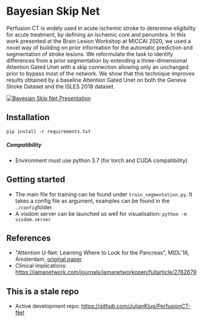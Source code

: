 # Bayesian Skip Net

Perfusion CT is widely used in acute ischemic stroke to determine eligibility for acute treatment, by defining an ischemic core and penumbra. In this work presented at the Brain Lesion Workshop at MICCAI 2020, we used a novel way of building on prior information for the automatic prediction and segmentation of stroke lesions. We reformulate the task to identify differences from a prior segmentation by extending a three-dimensional Attention Gated Unet with a skip connection allowing only an unchanged prior to bypass most of the network. We show that this technique improves results obtained by a baseline Attention Gated Unet on both the Geneva Stroke Dataset and the ISLES 2018 dataset.

[![Bayesian Skip Net Presentation](https://img.youtube.com/vi/PbyxpUMV8-w/0.jpg)](https://www.youtube.com/watch?v=PbyxpUMV8-w)


## Installation
`pip install -r requirements.txt`

##### Compatibility

- Environment must use python 3.7 (for torch and CUDA compatibility)

## Getting started

- The main file for training can be found under `train_segmentation.py`. It takes a config file as argument, examples can be found in the `./config`folder. 
- A visdom server can be launched as well for visualisation: `python -m visdom.server`

## References

- "Attention U-Net: Learning Where to Look for the Pancreas", MIDL'18, Amsterdam, [original paper](https://openreview.net/pdf?id=Skft7cijM) <br />
- Clinical implications: https://jamanetwork.com/journals/jamanetworkopen/fullarticle/2762679

## This is a stale repo

- Active development repo: https://github.com/JulianKlug/PerfusionCT-Net
